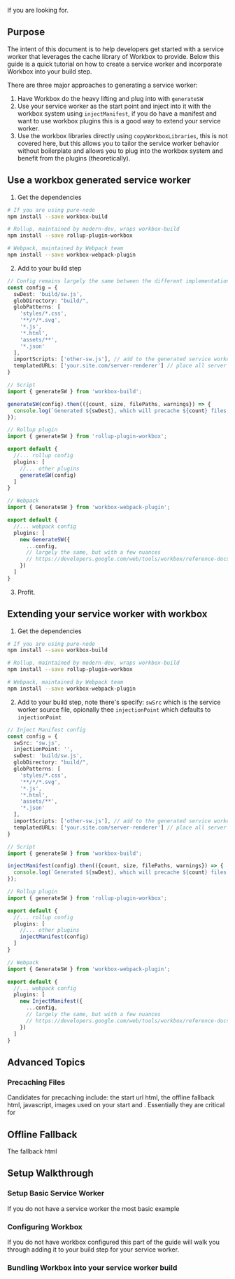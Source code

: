 If you are looking for.

## Purpose

The intent of this document is to help developers get started with a service worker that leverages the cache library of Workbox to provide. Below this guide is a quick tutorial on how to create a service worker and incorporate Workbox into your build step.

There are three major approaches to generating a service worker:

1. Have Workbox do the heavy lifting and plug into with `generateSW`
2. Use your service worker as the start point and inject into it with the workbox system using `injectManifest`, if you do have a manifest and want to use workbox plugins this is a good way to extend your service worker.
3. Use the workbox libraries directly using `copyWorkboxLibraries`, this is not covered here, but this allows you to tailor the service worker behavior without boilerplate and allows you to plug into the workbox system and benefit from the plugins (theoretically).

## Use a workbox generated service worker

1. Get the dependencies

```bash
# If you are using pure-node
npm install --save workbox-build

# Rollup, maintained by modern-dev, wraps workbox-build
npm install --save rollup-plugin-workbox

# Webpack, maintained by Webpack team
npm install --save workbox-webpack-plugin
```

2. Add to your build step

```typescript
// Config remains largely the same between the different implementations.
const config = {
  swDest: 'build/sw.js',
  globDirectory: "build/",
  globPatterns: [
    'styles/*.css',
    '**/*/*.svg',
    '*.js',
    '*.html',
    'assets/**',
    '*.json'
  ],
  importScripts: ['other-sw.js'], // add to the generated service worker, like middle ware.
  templatedURLs: ['your.site.com/server-renderer'] // place all server rendered urls to precache here.
}

// Script
import { generateSW } from 'workbox-build';

generateSW(config).then(({count, size, filePaths, warnings}) => {
  console.log(`Generated ${swDest}, which will precache ${count} files, totaling ${size} bytes.`);
});

// Rollup plugin
import { generateSW } from 'rollup-plugin-workbox';

export default {
  //... rollup config
  plugins: [
    //... other plugins
    generateSW(config)
  ]
}

// Webpack
import { GenerateSW } from 'workbox-webpack-plugin';

export default {
  //... webpack config
  plugins: [
    new GenerateSW({
      ...config,
      // largely the same, but with a few nuances
      // https://developers.google.com/web/tools/workbox/reference-docs/latest/module-workbox-webpack-plugin.GenerateSW#GenerateSW
    })
  ]
}

```

3. Profit.

## Extending your service worker with workbox

1. Get the dependencies

```bash
# If you are using pure-node
npm install --save workbox-build

# Rollup, maintained by modern-dev, wraps workbox-build
npm install --save rollup-plugin-workbox

# Webpack, maintained by Webpack team
npm install --save workbox-webpack-plugin
```

2. Add to your build step, note there's specify: `swSrc` which is the service worker source file, opionally thee `injectionPoint` which defaults to `injectionPoint`

```typescript
// Inject Manifest config  
const config = {
  swSrc: 'sw.js',
  injectionPoint: '', 
  swDest: 'build/sw.js',
  globDirectory: "build/",
  globPatterns: [
    'styles/*.css',
    '**/*/*.svg',
    '*.js',
    '*.html',
    'assets/**',
    '*.json'
  ],
  importScripts: ['other-sw.js'], // add to the generated service worker, like middle ware.
  templatedURLs: ['your.site.com/server-renderer'] // place all server rendered urls to precache here.
}

// Script
import { generateSW } from 'workbox-build';

injectManifest(config).then(({count, size, filePaths, warnings}) => {
  console.log(`Generated ${swDest}, which will precache ${count} files, totaling ${size} bytes.`);
});

// Rollup plugin
import { generateSW } from 'rollup-plugin-workbox';

export default {
  //... rollup config
  plugins: [
    //... other plugins
    injectManifest(config)
  ]
}

// Webpack
import { GenerateSW } from 'workbox-webpack-plugin';

export default {
  //... webpack config
  plugins: [
    new InjectManifest({
      ...config,
      // largely the same, but with a few nuances
      // https://developers.google.com/web/tools/workbox/reference-docs/latest/module-workbox-webpack-plugin.InjectManifest#InjectManifest
    })
  ]
}

```

## Advanced Topics

### Precaching Files

Candidates for precaching include: the start url html, the offline fallback html, javascript, images used on your start and . Essentially they are critical for 

## Offline Fallback

The fallback html

## Setup Walkthrough

### Setup Basic Service Worker

If you do not have a service worker the most basic example

### Configuring Workbox

If you do not have workbox configured this part of the guide will walk you through adding it to your build step for your service worker.

### Bundling Workbox into your service worker build
